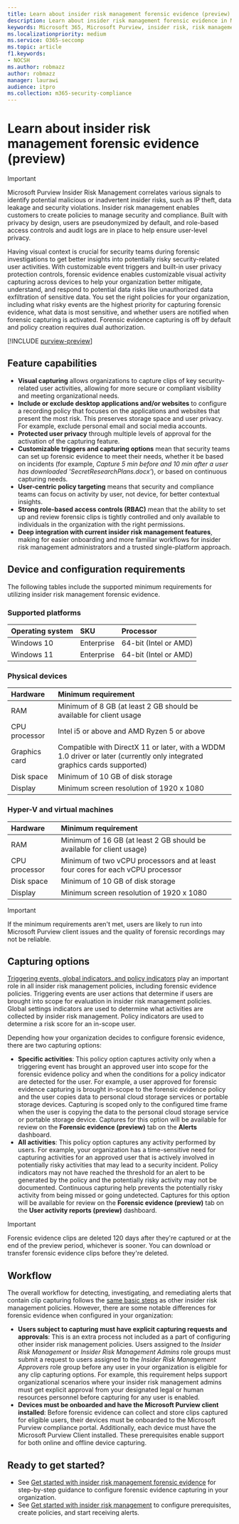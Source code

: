 ```yaml
---
title: Learn about insider risk management forensic evidence (preview)
description: Learn about insider risk management forensic evidence in Microsoft Purview. Forensic evidence is an investigative tool for viewing captured user activity to help determine whether the user's actions pose a risk and may lead to a security incident.
keywords: Microsoft 365, Microsoft Purview, insider risk, risk management, compliance
ms.localizationpriority: medium
ms.service: O365-seccomp
ms.topic: article
f1.keywords:
- NOCSH
ms.author: robmazz
author: robmazz
manager: laurawi
audience: itpro
ms.collection: m365-security-compliance
---
```


# Learn about insider risk management forensic evidence (preview)

>[!IMPORTANT]
>Microsoft Purview Insider Risk Management correlates various signals to identify potential malicious or inadvertent insider risks, such as IP theft, data leakage and security violations. Insider risk management enables customers to create policies to manage security and compliance. Built with privacy by design, users are pseudonymized by default, and role-based access controls and audit logs are in place to help ensure user-level privacy.

Having visual context is crucial for security teams during forensic investigations to get better insights into potentially risky security-related user activities. With customizable event triggers and built-in user privacy protection controls, forensic evidence enables customizable visual activity capturing across devices to help your organization better mitigate, understand, and respond to potential data risks like unauthorized data exfiltration of sensitive data. You set the right policies for your organization, including what risky events are the highest priority for capturing forensic evidence, what data is most sensitive, and whether users are notified when forensic capturing is activated. Forensic evidence capturing is off by default and policy creation requires dual authorization.

[!INCLUDE [purview-preview](../includes/purview-preview.md)]

## Feature capabilities

- **Visual capturing** allows organizations to capture clips of key security-related user activities, allowing for more secure or compliant visibility and meeting organizational needs.
- **Include or exclude desktop applications and/or websites** to configure a recording policy that focuses on the  applications and websites that present the most risk. This preserves storage space and user privacy. For example, exclude personal email and social media accounts. 
- **Protected user privacy** through multiple levels of approval for the activation of the capturing feature.
- **Customizable triggers and capturing options** mean that security teams can set up forensic evidence to meet their needs, whether it be based on incidents (for example, *Capture 5 min before and 10 min after a user has downloaded 'SecretResearchPlans.docx'*), or based on continuous capturing needs.
- **User-centric policy targeting** means that security and compliance teams can focus on activity by user, not device, for better contextual insights.
- **Strong role-based access controls (RBAC)** mean that the ability to set up and review forensic clips is tightly controlled and only available to individuals in the organization with the right permissions.
- **Deep integration with current insider risk management features**, making for easier onboarding and more familiar workflows for insider risk management administrators and a trusted single-platform approach.

## Device and configuration requirements

The following tables include the supported minimum requirements for utilizing insider risk management forensic evidence.

### Supported platforms

|**Operating system**|**SKU**|**Processor**|
|:----------|:-------|:-------------------|
| Windows 10 | Enterprise | 64-bit (Intel or AMD) |
| Windows 11 | Enterprise | 64-bit (Intel or AMD) |

### Physical devices

|**Hardware**|**Minimum requirement**|
|:----------|:-------------------------------|
| RAM | Minimum of 8 GB (at least 2 GB should be available for client usage |
| CPU processor | Intel i5 or above and AMD Ryzen 5 or above |
| Graphics card | Compatible with DirectX 11 or later, with a WDDM 1.0 driver or later (currently only integrated graphics cards supported)|
| Disk space | Minimum of 10 GB of disk storage |
| Display | Minimum screen resolution of 1920 x 1080 | 

### Hyper-V and virtual machines

|**Hardware**|**Minimum requirement**|
|:----------|:-------------------------------|
| RAM | Minimum of 16 GB (at least 2 GB should be available for client usage) |
| CPU processor | Minimum of two vCPU processors and at least four cores for each vCPU processor |
| Disk space | Minimum of 10 GB of disk storage |
| Display | Minimum screen resolution of 1920 x 1080 | 

> [!IMPORTANT]
> If the minimum requirements aren't met, users are likely to run into Microsoft Purview client issues and the quality of forensic recordings may not be reliable.

## Capturing options

[Triggering events, global indicators, and policy indicators](/microsoft-365/compliance/insider-risk-management-settings#indicators) play an important role in all insider risk management policies, including forensic evidence policies. Triggering events are user actions that determine if users are brought into scope for evaluation in insider risk management policies. Global settings indicators are used to determine what activities are collected by insider risk management. Policy indicators are used to determine a risk score for an in-scope user.

Depending how your organization decides to configure forensic evidence, there are two capturing options:

- **Specific activities**: This policy option captures activity only when a triggering event has brought an approved user into scope for the forensic evidence policy and when the conditions for a policy indicator are detected for the user. For example, a user approved for forensic evidence capturing is brought in-scope to the forensic evidence policy and the user copies data to personal cloud storage services or portable storage devices. Capturing is scoped only to the configured time frame when the user is copying the data to the personal cloud storage service or portable storage device. Captures for this option will be available for review on the **Forensic evidence (preview)** tab on the **Alerts** dashboard.
- **All activities**: This policy option captures any activity performed by users. For example, your organization has a time-sensitive need for capturing activities for an approved user that is actively involved in potentially risky activities that may lead to a security incident. Policy indicators may not have reached the threshold for an alert to be generated by the policy and the potentially risky activity may not be documented. Continuous capturing help prevents the potentially risky activity from being missed or going undetected. Captures for this option will be available for review on the **Forensic evidence (preview)** tab on the **User activity reports (preview)** dashboard.

>[!IMPORTANT]
>Forensic evidence clips are deleted 120 days after they're captured or at the end of the preview period, whichever is sooner. You can download or transfer forensic evidence clips before they're deleted.

## Workflow

The overall workflow for detecting, investigating, and remediating alerts that contain clip capturing follows the [same basic steps](/microsoft-365/compliance/insider-risk-management#workflow) as other insider risk management policies. However, there are some notable differences for forensic evidence when configured in your organization:

- **Users subject to capturing must have explicit capturing requests and approvals**: This is an extra process not included as a part of configuring other insider risk management policies. Users assigned to the *Insider Risk Management* or *Insider Risk Management Admins* role groups must submit a request to users assigned to the *Insider Risk Management Approvers* role group before any user in your organization is eligible for any clip capturing options. For example, this requirement helps support organizational scenarios where your insider risk management admins must get explicit approval from your designated legal or human resources personnel before capturing for any user is enabled.
- **Devices must be onboarded and have the Microsoft Purview client installed**: Before forensic evidence can collect and store clips captured for eligible users, their devices must be onboarded to the Microsoft Purview compliance portal. Additionally, each device must have the Microsoft Purview Client installed. These prerequisites enable support for both online and offline device capturing.

## Ready to get started?

- See [Get started with insider risk management forensic evidence](/microsoft-365/compliance/insider-risk-management-forensic-evidence-configure) for step-by-step guidance to configure forensic evidence capturing in your organization.
- See [Get started with insider risk management](/microsoft-365/compliance/insider-risk-management-configure) to configure prerequisites, create policies, and start receiving alerts.
